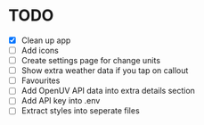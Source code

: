# TODO

- [x] Clean up app
- [ ] Add icons
- [ ] Create settings page for change units
- [ ] Show extra weather data if you tap on callout
- [ ] Favourites
- [ ] Add OpenUV API data into extra details section
- [ ] Add API key into .env
- [ ] Extract styles into seperate files